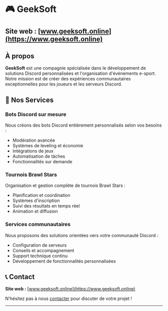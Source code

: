 # 🎮 GeekSoft
## **Site web :** [www.geeksoft.online](https://www.geeksoft.online)
## À propos

**GeekSoft** est une compagnie spécialisée dans le développement de solutions Discord personnalisées et l'organisation d'événements e-sport. Notre mission est de créer des expériences communautaires exceptionnelles pour les joueurs et les serveurs Discord.

## 🤖 Nos Services

### Bots Discord sur mesure
Nous créons des bots Discord entièrement personnalisés selon vos besoins :
- Modération avancée
- Systèmes de leveling et économie
- Intégrations de jeux
- Automatisation de tâches
- Fonctionnalités sur demande

### Tournois Brawl Stars
Organisation et gestion complète de tournois Brawl Stars :
- Planification et coordination
- Systèmes d'inscription
- Suivi des résultats en temps réel
- Animation et diffusion

### Services communautaires
Nous proposons des solutions orientées vers votre communauté Discord :
- Configuration de serveurs
- Conseils et accompagnement
- Support technique continu
- Développement de fonctionnalités personnalisées

## 📞 Contact

**Site web :** [www.geeksoft.online](https://www.geeksoft.online)

N'hésitez pas à nous [contacter](https://github.com/GSMrA/gsmra.github.io/blob/main/contact.md) pour discuter de votre projet !

---

